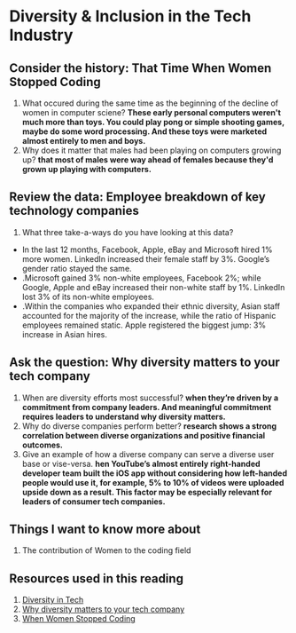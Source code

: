 # Diversity & Inclusion in the Tech Industry

## Consider the history: That Time When Women Stopped Coding

1. What occured during the same time as the beginning of the decline of women in computer sciene?
**These early personal computers weren't much more than toys. You could play pong or simple shooting games, maybe do some word processing. And these toys were marketed almost entirely to men and boys.**
2. Why does it matter that males had been playing on computers growing up?
**that most of  males  were way ahead of females because they'd grown up playing with computers.**

## Review the data: Employee breakdown of key technology companies

1. What three take-a-ways do you have looking at this data?

* In the last 12 months, Facebook, Apple, eBay and Microsoft hired 1% more women. LinkedIn increased their female staff by 3%. Google’s gender ratio stayed the same.
* .Microsoft gained 3% non-white employees, Facebook 2%; while Google, Apple and eBay increased their non-white staff by 1%. LinkedIn lost 3% of its non-white employees.
* .Within the companies who expanded their ethnic diversity, Asian staff accounted for the majority of the increase, while the ratio of Hispanic employees remained static. Apple registered the biggest jump: 3% increase in Asian hires.

## Ask the question: Why diversity matters to your tech company

1. When are diversity efforts most successful?
**when they’re driven by a commitment from company leaders. And meaningful commitment requires leaders to understand why diversity matters.**
2. Why do diverse companies perform better?
**research shows a strong correlation between diverse organizations and positive financial outcomes.**
3. Give an example of how a diverse company can serve a diverse user base or vise-versa.
**hen YouTube’s almost entirely right-handed developer team built the iOS app without considering how left-handed people would use it, for example, 5% to 10% of videos were uploaded upside down as a result. This factor may be especially relevant for leaders of consumer tech companies.**

## Things I want to know more about

1. The contribution of Women to the coding field

## Resources used in this reading

1. [Diversity in Tech](https://informationisbeautiful.net/visualizations/diversity-in-tech/)
2. [Why diversity matters to your tech company](https://www.usatoday.com/story/tech/columnist/2015/07/21/why-diversity-matters-your-tech-company/30419871/)
3. [When Women Stopped Coding](https://www.npr.org/sections/money/2014/10/21/357629765/when-women-stopped-coding)
